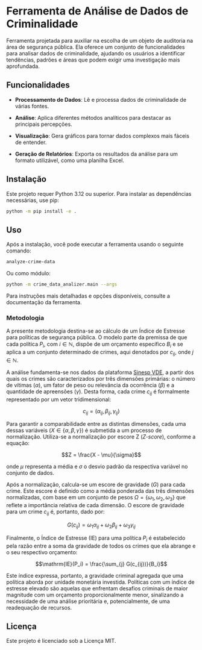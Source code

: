 # Ferramenta de Análise de Dados de Criminalidade

Ferramenta projetada para auxiliar na escolha de um objeto de auditoria na área de segurança pública. Ela oferece um conjunto de funcionalidades para analisar dados de criminalidade, ajudando os usuários a identificar tendências, padrões e áreas que podem exigir uma investigação mais aprofundada.

## Funcionalidades

-   **Processamento de Dados**: Lê e processa dados de criminalidade de várias fontes.

-   **Análise**: Aplica diferentes métodos analíticos para destacar as principais percepções.

-   **Visualização**: Gera gráficos para tornar dados complexos mais fáceis de entender.

-   **Geração de Relatórios**: Exporta os resultados da análise para um formato utilizável, como uma planilha Excel.

## Instalação

Este projeto requer Python 3.12 ou superior. Para instalar as dependências necessárias, use pip:

```bash
python -m pip install -e .
```

## Uso

Após a instalação, você pode executar a ferramenta usando o seguinte comando:

```bash
analyze-crime-data
```

Ou como módulo:
```bash
python -m crime_data_analizer.main --args
```

Para instruções mais detalhadas e opções disponíveis, consulte a documentação da ferramenta.

### **Metodologia**

A presente metodologia destina-se ao cálculo de um Índice de Estresse para políticas de segurança pública. O modelo parte da premissa de que cada política $P_i$, com $i \in \mathbb{N}$, dispõe de um orçamento específico $B_i$ e se aplica a um conjunto determinado de crimes, aqui denotados por $c_{ij}$, onde $j \in \mathbb{N}$.

A análise fundamenta-se nos dados da plataforma [Sinesp VDE](https://www.gov.br/mj/pt-br/assuntos/sua-seguranca/seguranca-publica/estatistica/dados-nacionais-1/base-de-dados-e-notas-metodologicas-dos-gestores-estaduais-sinesp-vde-2022-e-2023), a partir dos quais os crimes são caracterizados por três dimensões primárias: o número de vítimas ($\alpha$), um fator de peso ou relevância da ocorrência ($\beta$) e a quantidade de apreensões ($\gamma$). Desta forma, cada crime $c_{ij}$ é formalmente representado por um vetor tridimensional:

$$c_{ij} = (\alpha_{ij}, \beta_{ij}, \gamma_{ij})$$

Para garantir a comparabilidade entre as distintas dimensões, cada uma dessas variáveis ($X \in \{\alpha, \beta, \gamma\}$) é submetida a um processo de normalização. Utiliza-se a normalização por escore Z (*Z-score*), conforme a equação:

$$Z = \frac{X - \mu}{\sigma}$$

onde $\mu$ representa a média e $\sigma$ o desvio padrão da respectiva variável no conjunto de dados.

Após a normalização, calcula-se um escore de gravidade ($G$) para cada crime. Este escore é definido como a média ponderada das três dimensões normalizadas, com base em um conjunto de pesos $\Omega = \{\omega_1, \omega_2, \omega_3\}$ que reflete a importância relativa de cada dimensão. O escore de gravidade para um crime $c_{ij}$ é, portanto, dado por:

$$G(c_{ij}) = \omega_1 \alpha_{ij} + \omega_2 \beta_{ij} + \omega_3 \gamma_{ij}$$

Finalmente, o Índice de Estresse ($\mathrm{IE}$) para uma política $P_i$ é estabelecido pela razão entre a soma da gravidade de todos os crimes que ela abrange e o seu respectivo orçamento:

$$\mathrm{IE}(P_i) = \frac{\sum_{j} G(c_{ij})}{B_i}$$

Este índice expressa, portanto, a gravidade criminal agregada que uma política aborda por unidade monetária investida. Políticas com um índice de estresse elevado são aquelas que enfrentam desafios criminais de maior magnitude com um orçamento proporcionalmente menor, sinalizando a necessidade de uma análise prioritária e, potencialmente, de uma readequação de recursos.

## Licença

Este projeto é licenciado sob a Licença MIT.
